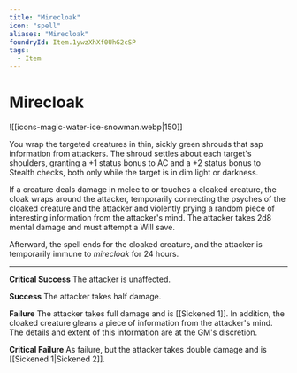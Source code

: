```yaml
---
title: "Mirecloak"
icon: "spell"
aliases: "Mirecloak"
foundryId: Item.1ywzXhXf0UhG2cSP
tags:
  - Item
---
```


# Mirecloak
![[icons-magic-water-ice-snowman.webp|150]]

You wrap the targeted creatures in thin, sickly green shrouds that sap information from attackers. The shroud settles about each target's shoulders, granting a +1 status bonus to AC and a +2 status bonus to Stealth checks, both only while the target is in dim light or darkness.

If a creature deals damage in melee to or touches a cloaked creature, the cloak wraps around the attacker, temporarily connecting the psyches of the cloaked creature and the attacker and violently prying a random piece of interesting information from the attacker's mind. The attacker takes 2d8 mental damage and must attempt a Will save.

Afterward, the spell ends for the cloaked creature, and the attacker is temporarily immune to _mirecloak_ for 24 hours.

* * *

**Critical Success** The attacker is unaffected.

**Success** The attacker takes half damage.

**Failure** The attacker takes full damage and is [[Sickened 1]]. In addition, the cloaked creature gleans a piece of information from the attacker's mind. The details and extent of this information are at the GM's discretion.

**Critical Failure** As failure, but the attacker takes double damage and is [[Sickened 1|Sickened 2]].


